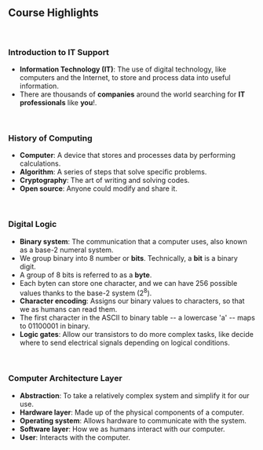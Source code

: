 ## Course Highlights

<br>

### Introduction to IT Support

* **Information Technology (IT)**: The use of digital technology, like computers and the Internet, to store and process data into useful information.
* There are thousands of **companies** around the world searching for **IT professionals** like **you**!.

<br>

### History of Computing

* **Computer**: A device that stores and processes data by performing calculations.
* **Algorithm**: A series of steps that solve specific problems.
* **Cryptography**: The art of writing and solving codes.
* **Open source**: Anyone could modify and share it.

<br>

### Digital Logic

* **Binary system**: The communication that a computer uses, also known as a base-2 numeral system.
* We group binary into 8 number or **bits**. Technically, a **bit** is a binary digit.
* A group of 8 bits is referred to as a **byte**.
* Each byten can store one character, and we can have 256 possible values thanks to the base-2 system (2<sup>8</sup>).
* **Character encoding**: Assigns our binary values to characters, so that we as humans can read them.
* The first character in the ASCII to binary table -- a lowercase 'a' -- maps to 01100001 in binary.
* **Logic gates**: Allow our transistors to do more complex tasks, like decide where to send electrical signals depending on logical conditions.

<br>

### Computer Architecture Layer

* **Abstraction**: To take a relatively complex system and simplify it for our use.
* **Hardware layer**: Made up of the physical components of a computer.
* **Operating system**: Allows hardware to communicate with the system.
* **Software layer**: How we as humans interact with our computer.
* **User**: Interacts with the computer.